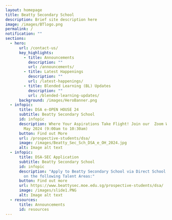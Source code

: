 ```yaml
---
layout: homepage
title: Beatty Secondary School
description: Brief site description here
image: /images/BTlogo.png
permalink: /
notification: ""
sections:
  - hero:
      url: /contact-us/
      key_highlights:
        - title: Announcements
          description: ""
          url: /announcements/
        - title: Latest Happenings
          description: ""
          url: /latest-happenings/
        - title: Blended Learning (BL) Updates
          description: ""
          url: /blended-learning-updates/
      background: /images/HeroBanner.png
  - infopic:
      title: DSA e-OPEN HOUSE 24
      subtitle: Beatty Secondary School
      id: infopic
      description: Where Your Aspirations Take Flight! Join our  Zoom Webinar on 25
        May 2024 (9:00am to 10:30am)
      button: Find out More
      url: /prospective-students/dsa/
      image: /images/Beatty_Sec_Sch_DSA_e_OH_2024.jpg
      alt: Image alt text
  - infopic:
      title: DSA-SEC Application
      subtitle: Beatty Secondary School
      id: infopic
      description: "Apply to Beatty Secondary School via Direct School Admission based
        on the following Talent Areas:"
      button: Find out more
      url: https://www.beattysec.moe.edu.sg/prospective-students/dsa/
      image: /images/slide1.PNG
      alt: Image alt text
  - resources:
      title: Announcements
      id: resources
---
```

